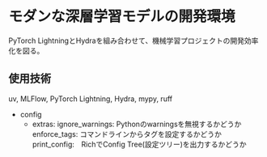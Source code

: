 # モダンな深層学習モデルの開発環境
PyTorch LightningとHydraを組み合わせて、機械学習プロジェクトの開発効率化を図る。

## 使用技術
uv, MLFlow, PyTorch Lightning, Hydra, mypy, ruff

- config
    - extras:
        ignore_warnings: Pythonのwarningsを無視するかどうか
        enforce_tags: コマンドラインからタグを設定するかどうか
        print_config:　RichでConfig Tree(設定ツリー)を出力するかどうか


